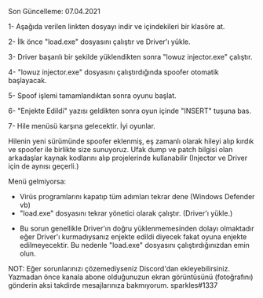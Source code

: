 Son Güncelleme: 07.04.2021


1- Aşağıda verilen linkten dosyayı indir ve içindekileri bir klasöre at.

2- İlk önce "load.exe" dosyasını çalıştır ve Driver'ı yükle.

3- Driver başarılı bir şekilde yüklendikten sonra "lowuz injector.exe" çalıştır.

4- "lowuz injector.exe" dosyasını çalıştırdığında spoofer otomatik başlayacak.

5- Spoof işlemi tamamlandıktan sonra oyunu başlat.

6- "Enjekte Edildi" yazısı geldikten sonra oyun içinde "INSERT" tuşuna bas.

7- Hile menüsü karşına gelecektir. İyi oyunlar.

Hilenin yeni sürümünde spoofer eklenmiş, eş zamanlı olarak hileyi alıp kırdık ve spoofer ile birlikte size sunuyoruz. Ufak dump ve patch bilgisi olan arkadaşlar kaynak kodlarını alıp projelerinde kullanabilir (Injector ve Driver için de aynısı geçerli.)

Menü gelmiyorsa:
- Virüs programlarını kapatıp tüm adımları tekrar dene (Windows Defender vb)
- "load.exe" dosyasını tekrar yönetici olarak çalıştır. (Driver'ı yükle.)
* Bu sorun genellikle Driver'ın doğru yüklenmemesinden dolayı olmaktadır eğer Driver'ı kurmadıysanız enjekte edildi diyecek fakat oyuna enjekte edilmeyecektir. Bu nedenle "load.exe" dosyasını çalıştırdığınızdan emin olun.

NOT: Eğer sorunlarınızı çözemediyseniz Discord'dan ekleyebilirsiniz. 
Yazmadan önce kanala abone olduğunuzun ekran görüntüsünü (fotoğrafını) gönderin aksi takdirde mesajlarınıza bakmıyorum.
sparkles#1337​​
